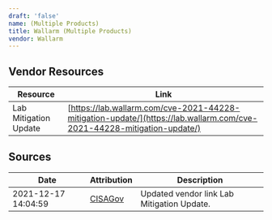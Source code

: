 ```yaml
---
draft: 'false'
name: (Multiple Products)
title: Wallarm (Multiple Products)
vendor: Wallarm
---
```


## Vendor Resources
| Resource | Link |
| --- | --- |
| Lab Mitigation Update | [https://lab.wallarm.com/cve-2021-44228-mitigation-update/](https://lab.wallarm.com/cve-2021-44228-mitigation-update/) |



## Sources
| Date | Attribution | Description |
| --- | --- | --- |
| 2021-12-17 14:04:59 | [CISAGov](https://raw.githubusercontent.com/cisagov/log4j-affected-db/develop/README.md) | Updated vendor link Lab Mitigation Update.  |
